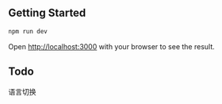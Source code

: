 ## Getting Started

```bash
npm run dev
```

Open [http://localhost:3000](http://localhost:3000) with your browser to see the result.

## Todo

语言切换